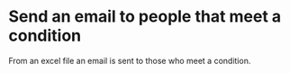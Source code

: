 # Send an email to people that meet a condition
From an excel file an email is sent to those who meet a condition. 
